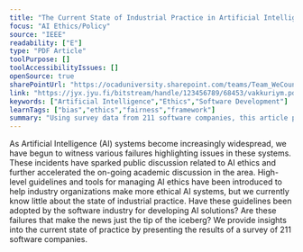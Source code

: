 ```yaml
---
title: "The Current State of Industrial Practice in Artificial Intelligence Ethics"
focus: "AI Ethics/Policy"
source: "IEEE"
readability: ["E"]
type: "PDF Article"
toolPurpose: []
toolAccessibilityIssues: []
openSource: true
sharePointUrl: "https://ocaduniversity.sharepoint.com/teams/Team_WeCount/Shared%20Documents/Resources%20and%20Tools/Literature%20(curated)/The%20current%20State%20of%20Industrial%20Practise%20in%20AI%20Ethics.pdf"
link: "https://jyx.jyu.fi/bitstream/handle/123456789/68453/vakkuriym.pdf?sequence=2&isAllowed=y"
keywords: ["Artificial Intelligence","Ethics","Software Development"]
learnTags: ["bias","ethics","fairness","framework"]
summary: "Using survey data from 211 software companies, this article provides needed insight into the current state of AI ethics in the data industry. For practitioners, the data can also serve as a way to benchmark where an organization stands. "
---
```

As Artificial Intelligence (AI) systems become increasingly widespread, we have begun to witness various failures highlighting issues in these systems. These incidents have sparked public discussion related to AI ethics and further accelerated the on-going academic discussion in the area. High-level guidelines and tools for managing AI ethics have been introduced to help industry organizations make more ethical AI systems, but we currently know little about the state of industrial practice. Have these guidelines been adopted by the software industry for developing AI solutions? Are these failures that make the news just the tip of the iceberg? We provide insights into the current state of practice by presenting the results of a survey of 211 software companies.
